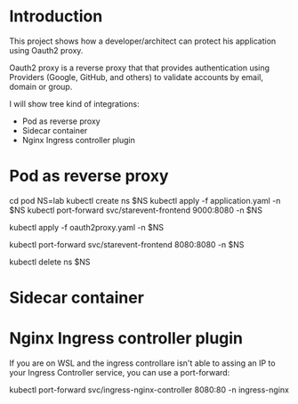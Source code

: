 # Introduction
This project shows how a developer/architect can protect his application using Oauth2 proxy.

Oauth2 proxy is a reverse proxy that that provides authentication using Providers (Google, GitHub, and others) to validate accounts by email, domain or group.

I will show tree kind of integrations:
- Pod as reverse proxy
- Sidecar container
- Nginx Ingress controller plugin


# Pod as reverse proxy
cd pod
NS=lab
kubectl create ns $NS
kubectl apply -f application.yaml -n $NS
kubectl port-forward svc/starevent-frontend 9000:8080 -n $NS

kubectl apply -f oauth2proxy.yaml -n $NS

kubectl port-forward svc/starevent-frontend 8080:8080 -n $NS

kubectl delete ns $NS

# Sidecar container



# Nginx Ingress controller plugin

If you are on WSL and the ingress controllare isn't able to assing an IP to your Ingress Controller service, you can use a port-forward:

kubectl port-forward svc/ingress-nginx-controller 8080:80 -n ingress-nginx